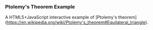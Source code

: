 ### Ptolemy's Theorem Example
A HTML5+JavaScript interactive example of [Ptolemy's theorem] (https://en.wikipedia.org/wiki/Ptolemy's_theorem#Equilateral_triangle).
